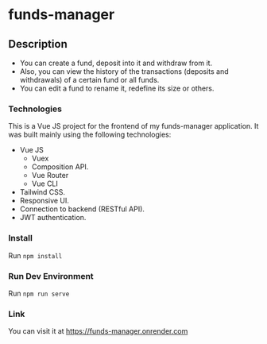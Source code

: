 # funds-manager

## Description

- You can create a fund, deposit into it and withdraw from it. 
- Also, you can view the history of the transactions (deposits and withdrawals) of a certain fund or all funds.
- You can edit a fund to rename it, redefine its size or others.
### Technologies
This is a Vue JS project for the frontend of my funds-manager application. It was built mainly using the following technologies: 
- Vue JS
    - Vuex
    - Composition API.
    - Vue Router
    - Vue CLI
- Tailwind CSS.
- Responsive UI.
- Connection to backend (RESTful API).
- JWT authentication.

### Install
Run `npm install`

### Run Dev Environment
Run `npm run serve`

### Link
You can visit it at https://funds-manager.onrender.com
